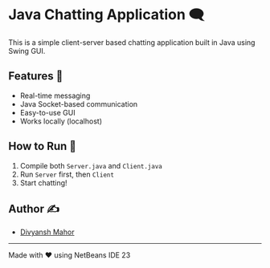 # Java Chatting Application 🗨️

This is a simple client-server based chatting application built in Java using Swing GUI.

## Features 🚀
- Real-time messaging
- Java Socket-based communication
- Easy-to-use GUI
- Works locally (localhost)

## How to Run 🧪
1. Compile both `Server.java` and `Client.java`
2. Run `Server` first, then `Client`
3. Start chatting!

## Author ✍️
- [Divyansh Mahor](https://github.com/DivyanshMahor)

---

Made with ❤️ using NetBeans IDE 23
